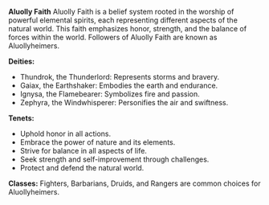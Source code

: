 **Aluolly  Faith**
Aluolly Faith is a belief system rooted in the worship of powerful elemental spirits, each representing different aspects of the natural world. This faith emphasizes honor, strength, and the balance of forces within the world. Followers of Aluolly Faith are known as Aluollyheimers.

**Deities:**
- Thundrok, the Thunderlord: Represents storms and bravery.
- Gaiax, the Earthshaker: Embodies the earth and endurance.
- Ignysa, the Flamebearer: Symbolizes fire and passion.
- Zephyra, the Windwhisperer: Personifies the air and swiftness.

**Tenets:**
- Uphold honor in all actions.
- Embrace the power of nature and its elements.
- Strive for balance in all aspects of life.
- Seek strength and self-improvement through challenges.
- Protect and defend the natural world.

**Classes:** Fighters, Barbarians, Druids, and Rangers are common choices for Aluollyheimers.